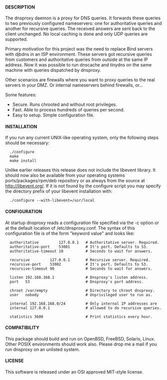 #### DESCRIPTION

  The dnsproxy daemon is a proxy for DNS queries. It forwards these queries
  to two previously configured nameservers: one for authoritative queries
  and another for recursive queries. The received answers are sent back to
  the client unchanged. No local caching is done and only UDP queries are
  supported.

  Primary motivation for this project was the need to replace Bind servers
  with djbdns in an ISP environment. These servers got recursive queries
  from customers and authoritative queries from outside at the same IP
  address. Now it was possible to run dnscache and tinydns on the same
  machine with queries dispatched by dnsproxy.

  Other scenarios are firewalls where you want to proxy queries to the real
  servers in your DMZ. Or internal nameservers behind firewalls, or...

  Some features:
  - Secure. Runs chrooted and without root privileges.
  - Fast. Able to process hundreds of queries per second.
  - Easy to setup. Simple configuration file.

#### INSTALLATION

  If you run any current UNIX-like operating system, only the following
  steps should be necessary:
  ```
    ./configure
    make
    make install
  ```
  Unlike earlier releases this release does not include the libevent
  library. It should now also be available from your operating systems
  ports/packages/rpm/deb repository or as always from the source at
  http://libevent.org/. If it is not found by the configure script
  you may specify the directory prefix of your libevent installation
  with: 
  ```
    ./configure --with-libevent=/usr/local
  ```

#### CONFIGURATION

  At startup dnsproxy reads a configuration file specified via the -c
  option or at the default location of /etc/dnsproxy.conf. The syntax of
  this configuration file is of the form "keyword value" and looks like:
  ```
    authoritative         127.0.0.1   # Authoritative server. Required.
    authoritative-port    53001       # It's port. Defaults to 53.
    authoritative-timeout 10          # Seconds to wait for answers.

    recursive         127.0.0.1       # Recursive server. Required.
    recursive-port    53002           # It's port. Defaults to 53.
    recursive-timeout 90              # Seconds to wait for answers.

    listen 192.168.168.1              # Dnsproxy's listen address.
    port   53                         # Dnsproxy's port address.

    chroot /var/empty                 # Directory to chroot dnsproxy.
    user   nobody                     # Unprivileged user to run as.

    internal 192.168.168.0/24         # Only internal IP addresses are
    internal 127.0.0.1                # allowed to do recursive queries.

    statistics 3600                   # Print statistics every hour.
  ```

#### COMPATIBILITY

  This package should build and run on OpenBSD, FreeBSD, Solaris, Linux.
  Other POSIX environments should work also. Please drop me a mail if
  you run dnsproxy on an unlisted system.

#### LICENSE

  This software is released under an OSI approved MIT-style license.

